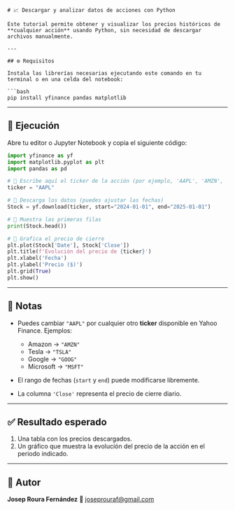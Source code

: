 ````
# 📈 Descargar y analizar datos de acciones con Python

Este tutorial permite obtener y visualizar los precios históricos de **cualquier acción** usando Python, sin necesidad de descargar archivos manualmente.

---

## ⚙️ Requisitos

Instala las librerías necesarias ejecutando este comando en tu terminal o en una celda del notebook:

```bash
pip install yfinance pandas matplotlib
````

---

## 🚀 Ejecución

Abre tu editor o Jupyter Notebook y copia el siguiente código:

```python
import yfinance as yf
import matplotlib.pyplot as plt
import pandas as pd

# 🔹 Escribe aquí el ticker de la acción (por ejemplo, 'AAPL', 'AMZN', 'TSLA', 'MSFT')
ticker = "AAPL"

# 🔹 Descarga los datos (puedes ajustar las fechas)
Stock = yf.download(ticker, start="2024-01-01", end="2025-01-01")

# 🔹 Muestra las primeras filas
print(Stock.head())

# 🔹 Grafica el precio de cierre
plt.plot(Stock['Date'], Stock['Close'])
plt.title(f'Evolución del precio de {ticker}')
plt.xlabel('Fecha')
plt.ylabel('Precio ($)')
plt.grid(True)
plt.show()
```

---

## 🧠 Notas

* Puedes cambiar `"AAPL"` por cualquier otro **ticker** disponible en Yahoo Finance.
  Ejemplos:

  * Amazon → `"AMZN"`
  * Tesla → `"TSLA"`
  * Google → `"GOOG"`
  * Microsoft → `"MSFT"`
* El rango de fechas (`start` y `end`) puede modificarse libremente.
* La columna `'Close'` representa el precio de cierre diario.

---

## ✅ Resultado esperado

1. Una tabla con los precios descargados.
2. Un gráfico que muestra la evolución del precio de la acción en el periodo indicado.

---

## 👤 Autor

**Josep Roura Fernández**
📧 [joseprouraf@gmail.com](mailto:joseprouraf@gmail.com)
